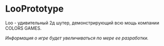 # LooPrototype
Loo - удивительный 2д шутер, демонстрирующий всю мощь компании COLORS GAMES.

_Информация о игре будет увеличиваться по мере ее разработки._
